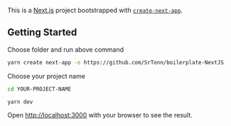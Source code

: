 This is a [Next.js](https://nextjs.org/) project bootstrapped with [`create-next-app`](https://github.com/vercel/next.js/tree/canary/packages/create-next-app).

## Getting Started

Choose folder and run above command

```bash
yarn create next-app -e https://github.com/SrTonn/boilerplate-NextJS
```
Choose your project name

```bash
cd YOUR-PROJECT-NAME

yarn dev
```

Open [http://localhost:3000](http://localhost:3000) with your browser to see the result.
